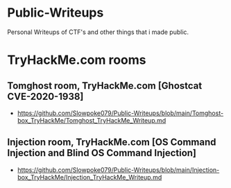# Public-Writeups
Personal Writeups of CTF's and other things that i made public.

# TryHackMe.com rooms
## Tomghost room, TryHackMe.com [Ghostcat CVE-2020-1938]
- https://github.com/Slowpoke079/Public-Writeups/blob/main/Tomghost-box_TryHackMe/Tomghost_TryHackMe_Writeup.md

## Injection room, TryHackMe.com [OS Command Injection and Blind OS Command Injection]
- https://github.com/Slowpoke079/Public-Writeups/blob/main/Injection-box_TryHackMe/Injection_TryHackMe_Writeup.md
